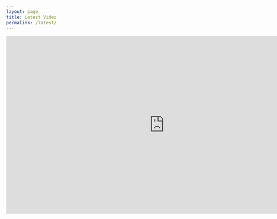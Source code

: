 ```yaml
---
layout: page
title: Latest Video
permalink: /latest/
---
```


<iframe width="854" height="480" src="https://www.youtube.com/embed/Spr7iZiEWd0" frameborder="0" allowfullscreen></iframe>
